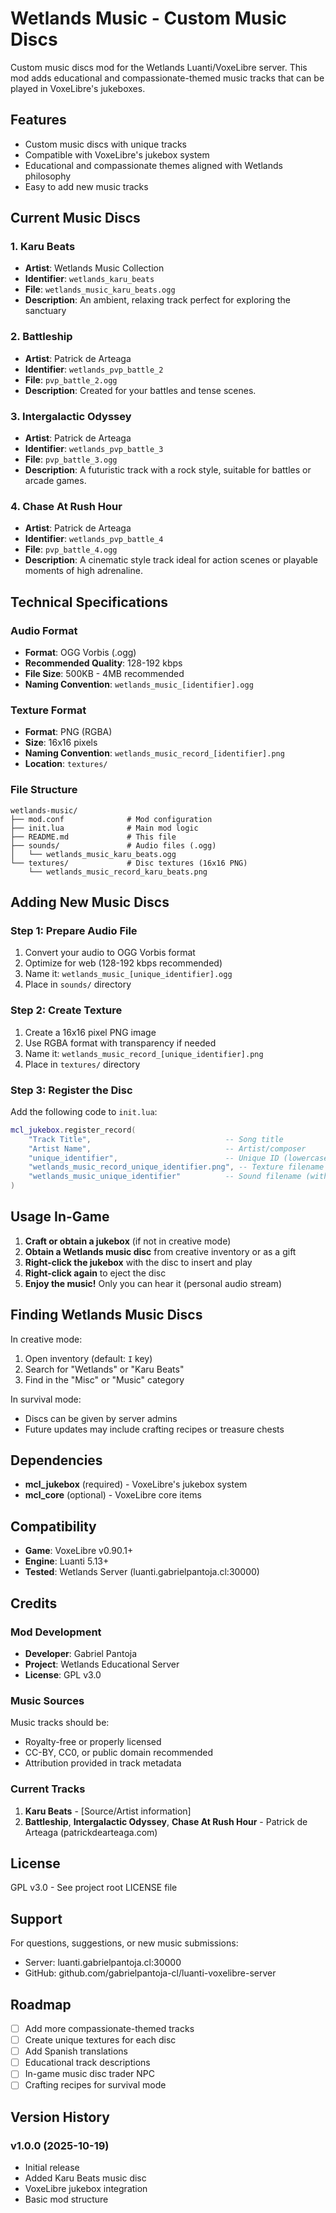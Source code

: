 # Wetlands Music - Custom Music Discs

Custom music discs mod for the Wetlands Luanti/VoxeLibre server. This mod adds educational and compassionate-themed music tracks that can be played in VoxeLibre's jukeboxes.

## Features

- Custom music discs with unique tracks
- Compatible with VoxeLibre's jukebox system
- Educational and compassionate themes aligned with Wetlands philosophy
- Easy to add new music tracks

## Current Music Discs

### 1. Karu Beats
- **Artist**: Wetlands Music Collection
- **Identifier**: `wetlands_karu_beats`
- **File**: `wetlands_music_karu_beats.ogg`
- **Description**: An ambient, relaxing track perfect for exploring the sanctuary

### 2. Battleship
- **Artist**: Patrick de Arteaga
- **Identifier**: `wetlands_pvp_battle_2`
- **File**: `pvp_battle_2.ogg`
- **Description**: Created for your battles and tense scenes.

### 3. Intergalactic Odyssey
- **Artist**: Patrick de Arteaga
- **Identifier**: `wetlands_pvp_battle_3`
- **File**: `pvp_battle_3.ogg`
- **Description**: A futuristic track with a rock style, suitable for battles or arcade games.

### 4. Chase At Rush Hour
- **Artist**: Patrick de Arteaga
- **Identifier**: `wetlands_pvp_battle_4`
- **File**: `pvp_battle_4.ogg`
- **Description**: A cinematic style track ideal for action scenes or playable moments of high adrenaline.

## Technical Specifications

### Audio Format
- **Format**: OGG Vorbis (.ogg)
- **Recommended Quality**: 128-192 kbps
- **File Size**: 500KB - 4MB recommended
- **Naming Convention**: `wetlands_music_[identifier].ogg`

### Texture Format
- **Format**: PNG (RGBA)
- **Size**: 16x16 pixels
- **Naming Convention**: `wetlands_music_record_[identifier].png`
- **Location**: `textures/`

### File Structure
```
wetlands-music/
├── mod.conf              # Mod configuration
├── init.lua              # Main mod logic
├── README.md             # This file
├── sounds/               # Audio files (.ogg)
│   └── wetlands_music_karu_beats.ogg
└── textures/             # Disc textures (16x16 PNG)
    └── wetlands_music_record_karu_beats.png
```

## Adding New Music Discs

### Step 1: Prepare Audio File
1. Convert your audio to OGG Vorbis format
2. Optimize for web (128-192 kbps recommended)
3. Name it: `wetlands_music_[unique_identifier].ogg`
4. Place in `sounds/` directory

### Step 2: Create Texture
1. Create a 16x16 pixel PNG image
2. Use RGBA format with transparency if needed
3. Name it: `wetlands_music_record_[unique_identifier].png`
4. Place in `textures/` directory

### Step 3: Register the Disc
Add the following code to `init.lua`:

```lua
mcl_jukebox.register_record(
    "Track Title",                              -- Song title
    "Artist Name",                              -- Artist/composer
    "unique_identifier",                        -- Unique ID (lowercase, underscores)
    "wetlands_music_record_unique_identifier.png", -- Texture filename
    "wetlands_music_unique_identifier"          -- Sound filename (without .ogg)
)
```

## Usage In-Game

1. **Craft or obtain a jukebox** (if not in creative mode)
2. **Obtain a Wetlands music disc** from creative inventory or as a gift
3. **Right-click the jukebox** with the disc to insert and play
4. **Right-click again** to eject the disc
5. **Enjoy the music!** Only you can hear it (personal audio stream)

## Finding Wetlands Music Discs

In creative mode:
1. Open inventory (default: `I` key)
2. Search for "Wetlands" or "Karu Beats"
3. Find in the "Misc" or "Music" category

In survival mode:
- Discs can be given by server admins
- Future updates may include crafting recipes or treasure chests

## Dependencies

- **mcl_jukebox** (required) - VoxeLibre's jukebox system
- **mcl_core** (optional) - VoxeLibre core items

## Compatibility

- **Game**: VoxeLibre v0.90.1+
- **Engine**: Luanti 5.13+
- **Tested**: Wetlands Server (luanti.gabrielpantoja.cl:30000)

## Credits

### Mod Development
- **Developer**: Gabriel Pantoja
- **Project**: Wetlands Educational Server
- **License**: GPL v3.0

### Music Sources
Music tracks should be:
- Royalty-free or properly licensed
- CC-BY, CC0, or public domain recommended
- Attribution provided in track metadata

### Current Tracks
1. **Karu Beats** - [Source/Artist information]
2. **Battleship**, **Intergalactic Odyssey**, **Chase At Rush Hour** - Patrick de Arteaga (patrickdearteaga.com)

## License

GPL v3.0 - See project root LICENSE file

## Support

For questions, suggestions, or new music submissions:
- Server: luanti.gabrielpantoja.cl:30000
- GitHub: github.com/gabrielpantoja-cl/luanti-voxelibre-server

## Roadmap

- [ ] Add more compassionate-themed tracks
- [ ] Create unique textures for each disc
- [ ] Add Spanish translations
- [ ] Educational track descriptions
- [ ] In-game music disc trader NPC
- [ ] Crafting recipes for survival mode

## Version History

### v1.0.0 (2025-10-19)
- Initial release
- Added Karu Beats music disc
- VoxeLibre jukebox integration
- Basic mod structure
